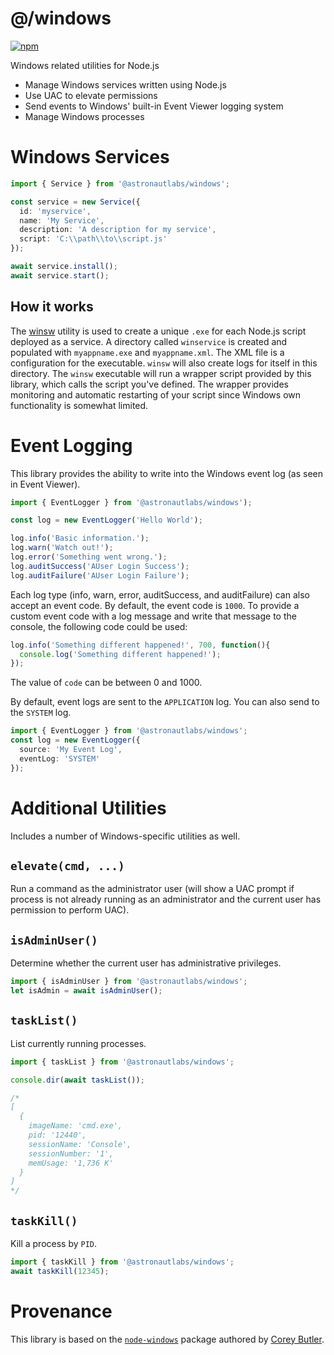 # @/windows

[![npm](https://img.shields.io/npm/v/@astronautlabs/windows)](https://npmjs.com/package/@astronautlabs/windows)

Windows related utilities for Node.js
- Manage Windows services written using Node.js
- Use UAC to elevate permissions
- Send events to Windows' built-in Event Viewer logging system
- Manage Windows processes

# Windows Services

```typescript
import { Service } from '@astronautlabs/windows';

const service = new Service({
  id: 'myservice',
  name: 'My Service',
  description: 'A description for my service',
  script: 'C:\\path\\to\\script.js'
});

await service.install();
await service.start();
```

## How it works

The [winsw](https://github.com/kohsuke/winsw) utility is used to create a unique `.exe` for each Node.js script 
deployed as a service. A directory called `winservice` is created and populated with `myappname.exe` and `myappname.xml`. 
The XML file is a configuration for the executable. `winsw` will also create logs for itself in this directory.
The `winsw` executable will run a wrapper script provided by this library, which calls the script you've defined. The 
wrapper provides monitoring and automatic restarting of your script since Windows own functionality is somewhat limited.

# Event Logging

This library provides the ability to write into the Windows event log (as seen in Event Viewer).

```typescript
import { EventLogger } from '@astronautlabs/windows');

const log = new EventLogger('Hello World');

log.info('Basic information.');
log.warn('Watch out!');
log.error('Something went wrong.');
log.auditSuccess('AUser Login Success');
log.auditFailure('AUser Login Failure');
```

Each log type (info, warn, error, auditSuccess, and auditFailure) can also accept an event code. By default, the event 
code is `1000`. To provide a custom event code with a log message and write that message to the console, the following code could
be used:

```js
log.info('Something different happened!', 700, function(){
  console.log('Something different happened!');
});
```

The value of `code` can be between 0 and 1000.

By default, event logs are sent to the `APPLICATION` log. You can also send to the `SYSTEM` log.

```typescript
import { EventLogger } from '@astronautlabs/windows';
const log = new EventLogger({
  source: 'My Event Log',
  eventLog: 'SYSTEM'
});
```

# Additional Utilities

Includes a number of Windows-specific utilities as well.

## `elevate(cmd, ...)`

Run a command as the administrator user (will show a UAC prompt if process is not already
running as an administrator and the current user has permission to perform UAC).

## `isAdminUser()`

Determine whether the current user has administrative privileges.

```typescript
import { isAdminUser } from '@astronautlabs/windows';
let isAdmin = await isAdminUser();
```

## `taskList()`

List currently running processes.

```typescript
import { taskList } from '@astronautlabs/windows';

console.dir(await taskList());

/*
[
  {
    imageName: 'cmd.exe',
    pid: '12440',
    sessionName: 'Console',
    sessionNumber: '1',
    memUsage: '1,736 K'
  }
]
*/
```

## `taskKill()`

Kill a process by `PID`.

```typescript
import { taskKill } from '@astronautlabs/windows';
await taskKill(12345);
```

# Provenance

This library is based on the [`node-windows`](https://github.com/coreybutler/node-windows) package authored by 
[Corey Butler](https://github.com/coreybutler).